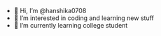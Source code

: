 - 👋 Hi, I’m @hanshika0708
- 👀 I’m interested in coding and learning new stuff
- 🌱 I’m currently learning college student

<!---
hanshika0708/hanshika0708 is a ✨ special ✨ repository because its `README.md` (this file) appears on your GitHub profile.
You can click the Preview link to take a look at your changes.
--->
